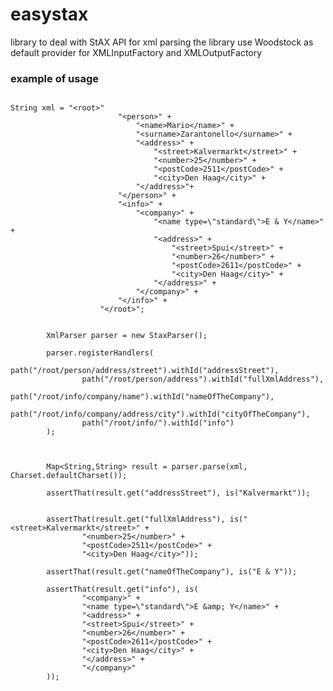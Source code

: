 easystax
========

library to deal with StAX API for xml parsing the library use Woodstock as default provider for XMLInputFactory and XMLOutputFactory


### example of usage

<pre>
<code>
String xml = "&lt;root&gt;" 
                        "&lt;person&gt;" +
                            "&lt;name&gt;Mario&lt;/name&gt;" +
                            "&lt;surname&gt;Zarantonello&lt;/surname&gt;" +
                            "&lt;address&gt;" +
                                "&lt;street&gt;Kalvermarkt&lt;/street&gt;" +
                                "&lt;number&gt;25&lt;/number&gt;" +
                                "&lt;postCode&gt;2511&lt;/postCode&gt;" +
                                "&lt;city&gt;Den Haag&lt;/city&gt;" +
                            "&lt;/address&gt;"+
                        "&lt;/person&gt;" +
                        "&lt;info&gt;" +
                            "&lt;company&gt;" +
                                "&lt;name type=\"standard\"&gt;E &amp; Y&lt;/name&gt;" +
                                "&lt;address&gt;" +
                                    "&lt;street&gt;Spui&lt;/street&gt;" +
                                    "&lt;number&gt;26&lt;/number&gt;" +
                                    "&lt;postCode&gt;2611&lt;/postCode&gt;" +
                                    "&lt;city&gt;Den Haag&lt;/city&gt;" +
                                "&lt;/address&gt;" +
                            "&lt;/company&gt;" +
                        "&lt;/info&gt;" +
                    "&lt;/root&gt;";


        XmlParser parser = new StaxParser();

        parser.registerHandlers(
                path("/root/person/address/street").withId("addressStreet"),
                path("/root/person/address").withId("fullXmlAddress"),
                path("/root/info/company/name").withId("nameOfTheCompany"),
                path("/root/info/company/address/city").withId("cityOfTheCompany"),
                path("/root/info/").withId("info")
        );



        Map&lt;String,String&gt; result = parser.parse(xml, Charset.defaultCharset());

        assertThat(result.get("addressStreet"), is("Kalvermarkt"));
        
        
        assertThat(result.get("fullXmlAddress"), is("&lt;street&gt;Kalvermarkt&lt;/street&gt;" +
                "&lt;number&gt;25&lt;/number&gt;" +
                "&lt;postCode&gt;2511&lt;/postCode&gt;" +
                "&lt;city&gt;Den Haag&lt;/city&gt;"));
        
        assertThat(result.get("nameOfTheCompany"), is("E &amp; Y"));
        
        assertThat(result.get("info"), is(
                "&lt;company&gt;" +
                "&lt;name type=\"standard\"&gt;E &amp;amp; Y&lt;/name&gt;" +
                "&lt;address&gt;" +
                "&lt;street&gt;Spui&lt;/street&gt;" +
                "&lt;number&gt;26&lt;/number&gt;" +
                "&lt;postCode&gt;2611&lt;/postCode&gt;" +
                "&lt;city&gt;Den Haag&lt;/city&gt;" +
                "&lt;/address&gt;" +
                "&lt;/company&gt;"
        ));

</code>
</pre>
        
        
       
        
        
        

